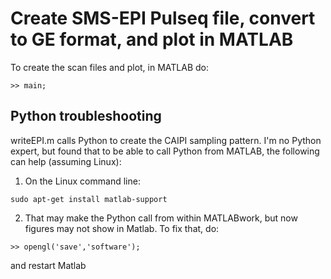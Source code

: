 # Create SMS-EPI Pulseq file, convert to GE format, and plot in MATLAB

To create the scan files and plot, in MATLAB do:
```
>> main;
```

## Python troubleshooting

writeEPI.m calls Python to create the CAIPI sampling pattern.
I'm no Python expert, but found that to be able to call Python from MATLAB, 
the following can help (assuming Linux):

1. On the Linux command line:
```
sudo apt-get install matlab-support
```
2. That may make the Python call from within MATLABwork, but now figures may not show in Matlab. 
To fix that, do:
```
>> opengl('save','software');
```
and restart Matlab


